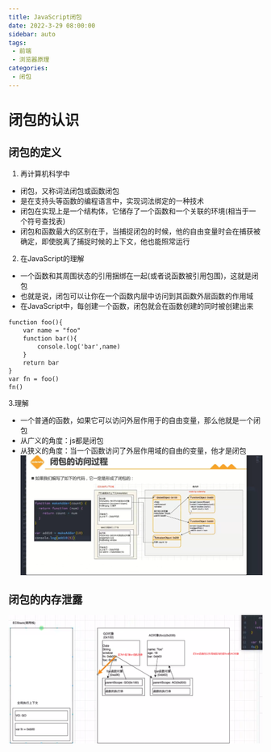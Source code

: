 ```yaml
---
title: JavaScript闭包
date: 2022-3-29 08:00:00
sidebar: auto
tags:
 - 前端
 - 浏览器原理
categories:
 - 闭包
---
```


# 闭包的认识
## 闭包的定义
1. 再计算机科学中
 - 闭包，又称词法闭包或函数闭包
 - 是在支持头等函数的编程语言中，实现词法绑定的一种技术
 - 闭包在实现上是一个结构体，它储存了一个函数和一个关联的环境(相当于一个符号查找表)
 - 闭包和函数最大的区别在于，当捕捉闭包的时候，他的自由变量时会在捕获被确定，即使脱离了捕捉时候的上下文，他也能照常运行
2. 在JavaScript的理解
- 一个函数和其周围状态的引用捆绑在一起(或者说函数被引用包围)，这就是闭包
- 也就是说，闭包可以让你在一个函数内层中访问到其函数外层函数的作用域
- 在JavaScript中，每创建一个函数，闭包就会在函数创建的同时被创建出来
```JS
function foo(){
    var name = "foo"
    function bar(){
        console.log('bar',name)
    }
    return bar
}
var fn = foo()
fn()
```
3.理解
 - 一个普通的函数，如果它可以访问外层作用于的自由变量，那么他就是一个闭包
 - 从广义的角度：js都是闭包
 - 从狭义的角度：当一个函数访问了外层作用域的自由的变量，他才是闭包
![访问过程](./../../../.vuepress/public/fangwen.png)
## 闭包的内存泄露
![内存泄漏](./../../../.vuepress/public/nc.png)